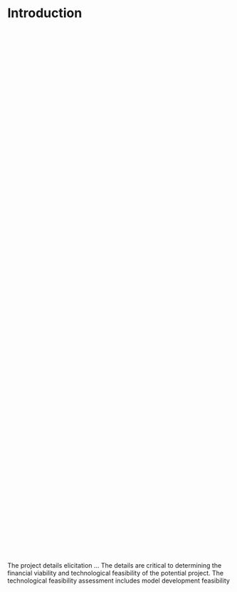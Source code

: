 
# Introduction

<br>

<script src="_static/js/pages/details.js" type="text/javascript"></script>
<div id="container" style="height: 1145px; width: 890px;  margin: 0 auto"></div>


<br>

The project details elicitation ... The details are critical to determining the financial viability and technological feasibility of the potential project.  The technological feasibility assessment includes model development feasibility 

<br>
<br>

<br>
<br>

<br>
<br>

<br>
<br>
